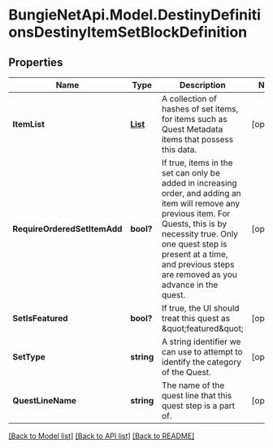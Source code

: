 # BungieNetApi.Model.DestinyDefinitionsDestinyItemSetBlockDefinition
## Properties

Name | Type | Description | Notes
------------ | ------------- | ------------- | -------------
**ItemList** | [**List<DestinyDefinitionsDestinyItemSetBlockEntryDefinition>**](DestinyDefinitionsDestinyItemSetBlockEntryDefinition.md) | A collection of hashes of set items, for items such as Quest Metadata items that possess this data. | [optional] 
**RequireOrderedSetItemAdd** | **bool?** | If true, items in the set can only be added in increasing order, and adding an item will remove any previous item. For Quests, this is by necessity true. Only one quest step is present at a time, and previous steps are removed as you advance in the quest. | [optional] 
**SetIsFeatured** | **bool?** | If true, the UI should treat this quest as \&quot;featured\&quot; | [optional] 
**SetType** | **string** | A string identifier we can use to attempt to identify the category of the Quest. | [optional] 
**QuestLineName** | **string** | The name of the quest line that this quest step is a part of. | [optional] 

[[Back to Model list]](../README.md#documentation-for-models) [[Back to API list]](../README.md#documentation-for-api-endpoints) [[Back to README]](../README.md)

